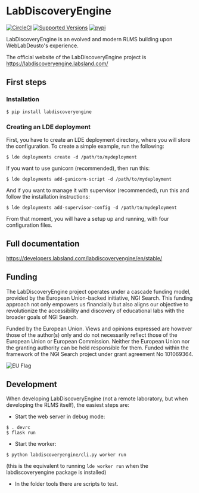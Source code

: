 # LabDiscoveryEngine


[![CircleCI](https://circleci.com/gh/labsland/labdiscoveryengine.svg?style=svg)](https://circleci.com/gh/labsland/labdiscoveryengine)
[![Supported Versions](https://img.shields.io/pypi/pyversions/labdiscoveryengine.svg)](https://pypi.org/project/labdiscoveryengine)
[![pypi](https://img.shields.io/pypi/v/labdiscoveryengine.svg)](https://pypi.org/project/labdiscoveryengine)

LabDiscoveryEngine is an evolved and modern RLMS building upon WebLabDeusto's experience.

The official website of the LabDiscoveryEngine project is https://labdiscoveryengine.labsland.com/


## First steps

### Installation

```
$ pip install labdiscoveryengine
```

### Creating an LDE deployment

First, you have to create an LDE deployment directory, where you will store the configuration. To create a simple example, run the following:

```
$ lde deployments create -d /path/to/mydeployment
```

If you want to use gunicorn (recommended), then run this:
```
$ lde deployments add-gunicorn-script -d /path/to/mydeployment
```

And if you want to manage it with supervisor (recommended), run this and follow the installation instructions:

```
$ lde deployments add-supervisor-config -d /path/to/mydeployment
```

From that moment, you will have a setup up and running, with four configuration files.

## Full documentation

https://developers.labsland.com/labdiscoveryengine/en/stable/

## Funding

The LabDiscoveryEngine project operates under a cascade funding model, provided by the European Union-backed initiative, NGI Search. This funding approach not only empowers us financially but also aligns our objective to revolutionize the accessibility and discovery of educational labs with the broader goals of NGI Search.

Funded by the European Union. Views and opinions expressed are however those of the author(s) only and do not necessarily reflect those of the European Union or European Commission. Neither the European Union nor the granting authority can be held responsible for them. Funded within the framework of the NGI Search project under grant agreement No 101069364.

![EU Flag](https://labsland.com/images/supportedby/eu-emblem.jpeg)


## Development

When developing LabDiscoveryEngine (not a remote laboratory, but when developing the RLMS itself), the easiest steps are:


* Start the web server in debug mode:
```
$ . devrc
$ flask run
```

* Start the worker:
```
$ python labdiscoveryengine/cli.py worker run
```

(this is the equivalent to running ```lde worker run``` when the labdiscoveryengine package is installed)

* In the folder tools there are scripts to test.
